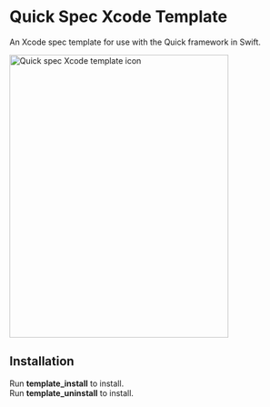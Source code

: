 Quick Spec Xcode Template
========================

An Xcode spec template for use with the Quick framework in Swift.

<img src="http://lanausee.com/images/quicktemplate_2x.png" alt="Quick spec Xcode template icon" width="385" height="497">


Installation
------------
Run **template_install** to install.  
Run **template_uninstall** to install.
